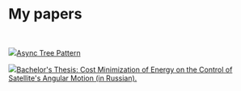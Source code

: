 # My papers

<br>

<img class="left-to-link" src="/../../image/pdf.png"><a href="/../../pdf/Async_Tree_Pattern.pdf?v={version}">Async Tree Pattern</a>

<img class="left-to-link" src="/../../image/pdf.png"><a href="/../../pdf/diploma.pdf?v={version}">Bachelor's Thesis: Cost Minimization of Energy on the Control of Satellite's Angular Motion (in Russian).</a>
